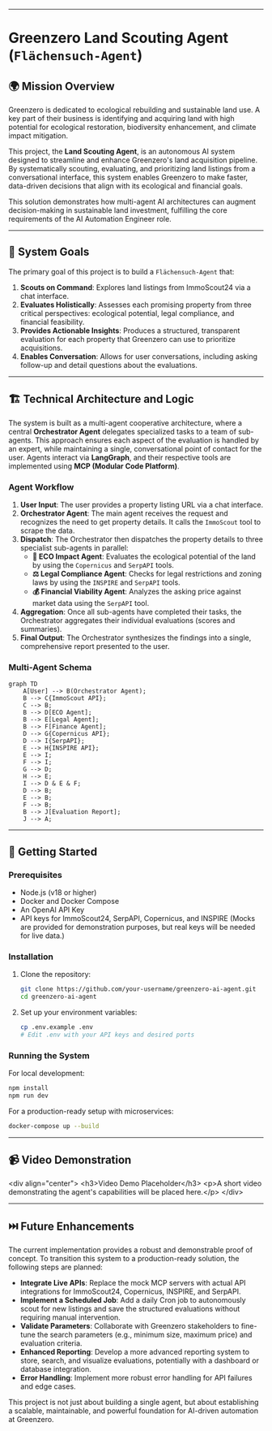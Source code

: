 -----

# Greenzero Land Scouting Agent (`Flächensuch-Agent`)

## 🌍 Mission Overview

Greenzero is dedicated to ecological rebuilding and sustainable land use. A key part of their business is identifying and acquiring land with high potential for ecological restoration, biodiversity enhancement, and climate impact mitigation.

This project, the **Land Scouting Agent**, is an autonomous AI system designed to streamline and enhance Greenzero's land acquisition pipeline. By systematically scouting, evaluating, and prioritizing land listings from a conversational interface, this system enables Greenzero to make faster, data-driven decisions that align with its ecological and financial goals.

This solution demonstrates how multi-agent AI architectures can augment decision-making in sustainable land investment, fulfilling the core requirements of the AI Automation Engineer role.

-----

## 🎯 System Goals

The primary goal of this project is to build a `Flächensuch-Agent` that:

1.  **Scouts on Command**: Explores land listings from ImmoScout24 via a chat interface.
2.  **Evaluates Holistically**: Assesses each promising property from three critical perspectives: ecological potential, legal compliance, and financial feasibility.
3.  **Provides Actionable Insights**: Produces a structured, transparent evaluation for each property that Greenzero can use to prioritize acquisitions.
4.  **Enables Conversation**: Allows for user conversations, including asking follow-up and detail questions about the evaluations.

-----

## 🏗️ Technical Architecture and Logic

The system is built as a multi-agent cooperative architecture, where a central **Orchestrator Agent** delegates specialized tasks to a team of sub-agents. This approach ensures each aspect of the evaluation is handled by an expert, while maintaining a single, conversational point of contact for the user. Agents interact via **LangGraph**, and their respective tools are implemented using **MCP (Modular Code Platform)**.

### Agent Workflow

1.  **User Input**: The user provides a property listing URL via a chat interface.
2.  **Orchestrator Agent**: The main agent receives the request and recognizes the need to get property details. It calls the `ImmoScout` tool to scrape the data.
3.  **Dispatch**: The Orchestrator then dispatches the property details to three specialist sub-agents in parallel:
      * **🌱 ECO Impact Agent**: Evaluates the ecological potential of the land by using the `Copernicus` and `SerpAPI` tools.
      * **⚖️ Legal Compliance Agent**: Checks for legal restrictions and zoning laws by using the `INSPIRE` and `SerpAPI` tools.
      * **💰 Financial Viability Agent**: Analyzes the asking price against market data using the `SerpAPI` tool.
4.  **Aggregation**: Once all sub-agents have completed their tasks, the Orchestrator aggregates their individual evaluations (scores and summaries).
5.  **Final Output**: The Orchestrator synthesizes the findings into a single, comprehensive report presented to the user.

### Multi-Agent Schema

```mermaid
graph TD
    A[User] --> B(Orchestrator Agent);
    B --> C{ImmoScout API};
    C --> B;
    B --> D[ECO Agent];
    B --> E[Legal Agent];
    B --> F[Finance Agent];
    D --> G{Copernicus API};
    D --> I{SerpAPI};
    E --> H{INSPIRE API};
    E --> I;
    F --> I;
    G --> D;
    H --> E;
    I --> D & E & F;
    D --> B;
    E --> B;
    F --> B;
    B --> J[Evaluation Report];
    J --> A;
```

-----

## 🚀 Getting Started

### Prerequisites

  * Node.js (v18 or higher)
  * Docker and Docker Compose
  * An OpenAI API Key
  * API keys for ImmoScout24, SerpAPI, Copernicus, and INSPIRE (Mocks are provided for demonstration purposes, but real keys will be needed for live data.)

### Installation

1.  Clone the repository:

    ```bash
    git clone https://github.com/your-username/greenzero-ai-agent.git
    cd greenzero-ai-agent
    ```

2.  Set up your environment variables:

    ```bash
    cp .env.example .env
    # Edit .env with your API keys and desired ports
    ```

### Running the System

For local development:

```bash
npm install
npm run dev
```

For a production-ready setup with microservices:

```bash
docker-compose up --build
```

-----

## 📹 Video Demonstration

\<div align="center"\>
\<h3\>Video Demo Placeholder\</h3\>
\<p\>A short video demonstrating the agent's capabilities will be placed here.\</p\>
\</div\>

-----

## ⏭️ Future Enhancements

The current implementation provides a robust and demonstrable proof of concept. To transition this system to a production-ready solution, the following steps are planned:

  * **Integrate Live APIs**: Replace the mock MCP servers with actual API integrations for ImmoScout24, Copernicus, INSPIRE, and SerpAPI.
  * **Implement a Scheduled Job**: Add a daily Cron job to autonomously scout for new listings and save the structured evaluations without requiring manual intervention.
  * **Validate Parameters**: Collaborate with Greenzero stakeholders to fine-tune the search parameters (e.g., minimum size, maximum price) and evaluation criteria.
  * **Enhanced Reporting**: Develop a more advanced reporting system to store, search, and visualize evaluations, potentially with a dashboard or database integration.
  * **Error Handling**: Implement more robust error handling for API failures and edge cases.

This project is not just about building a single agent, but about establishing a scalable, maintainable, and powerful foundation for AI-driven automation at Greenzero.